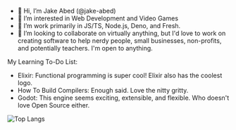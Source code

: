 - 👋 Hi, I’m Jake Abed (@jake-abed)
- 👀 I’m interested in Web Development and Video Games
- 🌱 I’m work primarily in JS/TS, Node.js, Deno, and Fresh.
- 💞️ I’m looking to collaborate on virtually anything, but I'd love to work on creating software to help nerdy people, small businesses, non-profits, and potentially teachers. I'm open to anything.

My Learning To-Do List:
- Elixir: Functional programming is super cool! Elixir also has the coolest logo.
- How To Build Compilers: Enough said. Love the nitty gritty.
- Godot: This engine seems exciting, extensible, and flexible. Who doesn't love Open Source either.

![Top Langs](https://github-readme-stats.vercel.app/api/top-langs/?username=jake-abed&size_weight=1&count_weight=0.5&show_icons=true&theme=transparent)
<!---
jake-abed/jake-abed is a ✨ special ✨ repository because its `README.md` (this file) appears on your GitHub profile.
You can click the Preview link to take a look at your changes.
--->
